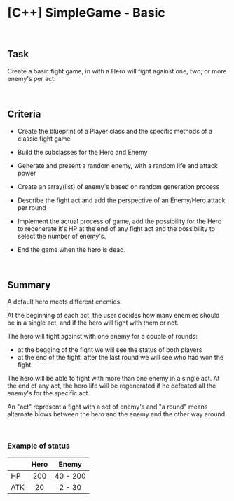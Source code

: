 # [C++] SimpleGame  - Basic
<br>

## Task

Create a basic fight game, in with a Hero will fight against one, two, or more enemy's per act.


<br>


## Criteria
*   Create the blueprint of a Player class and the specific methods of a classic fight game
*   Build the subclasses for the Hero and Enemy
*   Generate and present a random enemy, with a random life and attack power 
*   Create an array(list) of enemy's based on random generation process
*   Describe the fight act and add the perspective of an Enemy/Hero attack per round

*   Implement the actual process of game, add the possibility for the Hero to regenerate it's HP at the end of any fight act and the possibility to select the number of enemy's.
*   End the game when the hero is dead.


<br>


## Summary 
A default hero meets different enemies. 
  
At the beginning of each act, the user decides how many enemies should be in a single act, and if the hero will fight with them or not.
  
The hero will fight against with one enemy for a couple of rounds:
  * at the begging of the fight we will see the status of both players
  * at the end of the fight, after the last round we will see who had won the fight
  
The hero will be able to fight with more than one enemy in a single act. At the end of any act, the hero life will be regenerated if he defeated all the enemy's for the specific act. 

An "act" represent a fight with a set of enemy's and "a round" means alternate blows between the hero and the enemy and the other way around


<br>


### Example of status

|   |Hero|  Enemy  |
|:--|:--:|:-------:|
|HP |200 | 40 - 200|
|ATK|20  |  2 - 30 |
      


